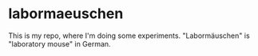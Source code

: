 # labormaeuschen
This is my repo, where I'm doing some experiments. "Labormäuschen" is "laboratory mouse" in German. 

